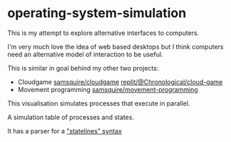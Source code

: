 # operating-system-simulation

This is my attempt to explore alternative interfaces to computers.

I'm very much love the idea of web based desktops but I think computers need an alternative model of interaction to be useful.

This is similar in goal behind my other two projects:

* Cloudgame [samsquire/cloudgame](https://github.com/samsquire/cloud-game) [replit/@Chronological/cloud-game](https://replit.com/@Chronological/CloudGame)
* Movement programming [samsquire/movement-programming](https://github.com/samsquire/movement-programming)

This visualisation simulates processes that execute in parallel.

A simulation table of processes and states.

It has a parser for a ["statelines" syntax](https://github.com/samsquire/dream-programming-language#introducing-statelines)